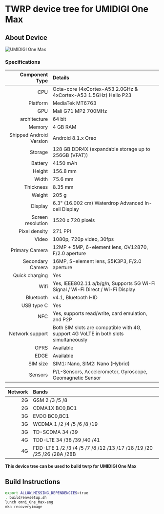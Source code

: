 # TWRP device tree for UMIDIGI One Max

## About Device

![UMIDIGI One Max](https://www.umidigi.com/new/Images/one_max/black.png)

### Specifications

Component Type | Details
-------:|:-------------------------
CPU     | Octa-core (4xCortex-A53 2.0GHz & 4xCortex-A53 1.5GHz) Helio P23
Platform | MediaTek MT6763
GPU     | Mali G71 MP2 700MHz
architecture | 64 bit
Memory  | 4 GB RAM
Shipped Android Version | 	Android 8.1.x Oreo
Storage | 128 GB DDR4X (expandable storage up to 256GB (VFAT))
Battery | 4150 mAh
Height | 156.8 mm
Width | 75.6 mm
Thickness | 8.35 mm
Weight | 205 g
Display | 6.3" (16.002 cm) Waterdrop Advanced In-cell Display
Screen resolution | 1520 x 720 pixels
Pixel density | 271 PPI
Video | 1080p, 720p video, 30fps
Primary Camera | 12MP + 5MP, 6-element lens, OV12870, F/2.0 aperture
Secondary Camera | 16MP, 5-element lens, S5K3P3, F/2.0 aperture
Quick charging | Yes
Wifi | Yes, IEEE802.11 a/b/g/n, Supports 5G Wi-Fi Signal / Wi-Fi Direct / Wi-Fi Display
Bluetooth | v4.1, Bluetooth HID
USB type C | Yes
NFC | Yes, supports read/write, card emulation, and P2P
Network support | Both SIM slots are compatible with 4G, support 4G VoLTE in both slots simultaneously
GPRS | Available
EDGE | Available
SIM size | SIM1: Nano, SIM2: Nano (Hybrid)
Sensors | P/L-Sensors, Accelerometer, Gyroscope, Geomagnetic Sensor

Network | Bands
-------:|:-------------------------
2G | GSM 2 /3 /5 /8
2G | CDMA1X BC0,BC1
3G | EVDO BC0,BC1
3G | WCDMA 1 /2 /4 /5 /6 /8 /19
3G | TD-SCDMA 34 /39
4G | TDD-LTE 34 /38 /39 /40 /41
4G | FDD-LTE 1 /2 /3 /4 /5 /7 /8 /12 /13 /17 /18 /19 /20 /25 /26 /28A /28B

**This device tree can be used to build twrp for UMIDIGI One Max**


## Build Instructions
```sh
export ALLOW_MISSING_DEPENDENCIES=true
. build/envsetup.sh
lunch omni_One_Max-eng
mka recoveryimage
```
